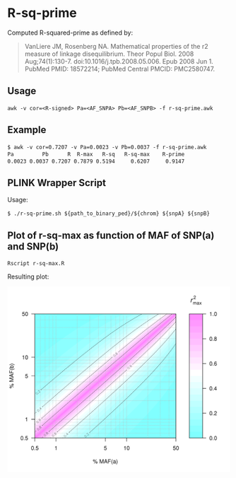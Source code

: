 # R-sq-prime 

Computed R-squared-prime as defined by:

> VanLiere JM, Rosenberg NA. Mathematical properties of the r2 measure of linkage disequilibrium. Theor Popul Biol. 2008 Aug;74(1):130-7. doi:10.1016/j.tpb.2008.05.006. Epub 2008 Jun 1. PubMed PMID: 18572214; PubMed Central PMCID: PMC2580747.

## Usage

    awk -v cor=<R-signed> Pa=<AF_SNPA> Pb=<AF_SNPB> -f r-sq-prime.awk

## Example 
 
    $ awk -v cor=0.7207 -v Pa=0.0023 -v Pb=0.0037 -f r-sq-prime.awk
    Pa         Pb      R  R-max   R-sq   R-sq-max    R-prime
	0.0023 0.0037 0.7207 0.7879 0.5194     0.6207     0.9147
	 
## PLINK Wrapper Script

   Usage:
     
    $ ./r-sq-prime.sh ${path_to_binary_ped}/${chrom} ${snpA} ${snpB}

## Plot of r-sq-max as function of MAF of SNP(a) and SNP(b)

    Rscript r-sq-max.R
   
 Resulting plot:

![r-sq-max](r-sq-max.png "R-sq-max as function of MAF of SNP(a) and SNP(b)")
